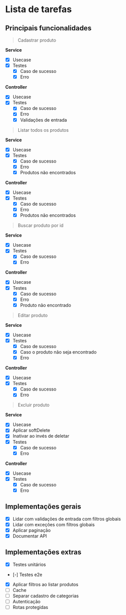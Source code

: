 # Lista de tarefas

## Principais funcionalidades

> Cadastrar produto

**Service**

- [x] Usecase
- [x] Testes
  - [x] Caso de sucesso
  - [x] Erro

**Controller**

- [x] Usecase
- [x] Testes
  - [x] Caso de sucesso
  - [x] Erro
  - [x] Validações de entrada

> Listar todos os produtos

**Service**

- [x] Usecase
- [x] Testes
  - [x] Caso de sucesso
  - [x] Erro
  - [x] Produtos não encontrados

**Controller**

- [x] Usecase
- [x] Testes
  - [x] Caso de sucesso
  - [x] Erro
  - [x] Produtos não encontrados

> Buscar produto por id

**Service**

- [x] Usecase
- [x] Testes
  - [x] Caso de sucesso
  - [x] Erro

**Controller**

- [x] Usecase
- [x] Testes
  - [x] Caso de sucesso
  - [x] Erro
  - [x] Produto não encontrado

> Editar produto

**Service**

- [x] Usecase
- [x] Testes
  - [x] Caso de sucesso
  - [x] Caso o produto não seja encontrado
  - [x] Erro

**Controller**

- [x] Usecase
- [x] Testes
  - [x] Caso de sucesso
  - [x] Erro
  
> Excluir produto

**Service**

- [x] Usecase
- [x] Aplicar softDelete
- [x] Inativar ao invés de deletar
- [x] Testes
  - [x] Caso de sucesso
  - [x] Erro

**Controller**

- [x] Usecase
- [x] Testes
  - [x] Caso de sucesso
  - [x] Erro

## Implementações gerais

- [x] Lidar com validações de entrada com filtros globais
- [x] Lidar com exceções com filtros globais
- [x] Aplicar paginação
- [x] Documentar API

## Implementações extras

- [x] Testes unitários
- [-] Testes e2e
- [x] Aplicar filtros ao listar produtos
- [ ] Cache
- [ ] Separar cadastro de categorias
- [ ] Autenticação
- [ ] Rotas protegidas